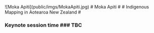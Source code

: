 <!--page name Keynote
These should appear as cards so that when you click on them, they will bring in a floating box with more information on
All have the following
Photo:
Name:
Title:
Biography paragraph:
Social links:
Theme paragraph:
Keynote session time:
status: writing -->
<!-- Front Intro card -->
<!--Photo:--> ![Moka Apiti](public/imgs/MokaApiti.jpg)
<!--Name:--> # Moka Apiti #
<!--Title:--> # Indigenous Mapping in Aotearoa New Zealand #
<!-- Back Details card -->
<!--Photo:-->
<!--Name:-->
<!--Title:-->
<!--Biography paragraph:-->
<!--Social links:-->
<!--Theme paragraph:-->
### Keynote session time ### TBC
